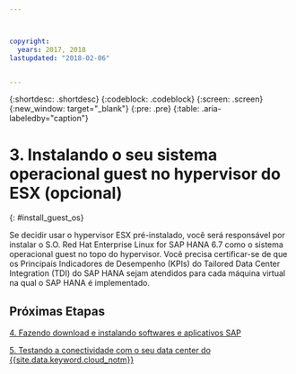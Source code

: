 ```yaml
---



copyright:
  years: 2017, 2018
lastupdated: "2018-02-06"


---
```


{:shortdesc: .shortdesc}
{:codeblock: .codeblock}
{:screen: .screen}
{:new_window: target="_blank"}
{:pre: .pre}
{:table: .aria-labeledby="caption"}

# 3. Instalando o seu sistema operacional guest no hypervisor do ESX (opcional)
{: #install_guest_os}

Se decidir usar o hypervisor ESX pré-instalado, você será responsável por instalar o S.O. Red Hat Enterprise Linux for SAP HANA 6.7 como o sistema operacional guest no topo do hypervisor. Você precisa certificar-se de que os Principais Indicadores de Desempenho (KPIs) do Tailored Data Center Integration (TDI) do SAP HANA sejam atendidos para cada máquina virtual na qual o SAP HANA é implementado.

## Próximas Etapas

  [4. Fazendo download e instalando softwares e aplicativos SAP](/docs/infrastructure/sap-hana/hana-installing-SAP-landscape.html)
  
  [5. Testando a conectividade com o seu data center do {{site.data.keyword.cloud_notm}}](/docs/infrastructure/sap-hana/hana-testing-connectivity.html)
